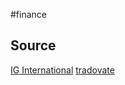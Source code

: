 #finance 

## Source
[IG International](https://www.ig.com/en)
[tradovate](https://www.tradovate.com/)


